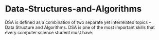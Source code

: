 # Data-Structures-and-Algorithms
DSA is defined as a combination of two separate yet interrelated topics – Data Structure and Algorithms. DSA is one of the most important skills that every computer science student must have.
